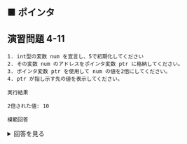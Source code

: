 ## ■ ポインタ

## 演習問題 4-11

```
1. int型の変数 num を宣言し、5で初期化してください
2. その変数 num のアドレスをポインタ変数 ptr に格納してください。
3. ポインタ変数 ptr を使用して num の値を2倍にしてください。
4. ptr が指し示す先の値を表示してください。
```

`実行結果`

```
2倍された値: 10
```

`模範回答`

<details>
<summary>回答を見る</summary>

```c
#include <stdio.h>

main()
{
    int num = 5;
    int* ptr = &num;

    *ptr *= 2;

    printf("2倍された値: %d\n", num);
}
```
</details>
